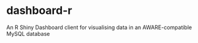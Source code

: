 # dashboard-r
An R Shiny Dashboard client for visualising data in an AWARE-compatible MySQL database

